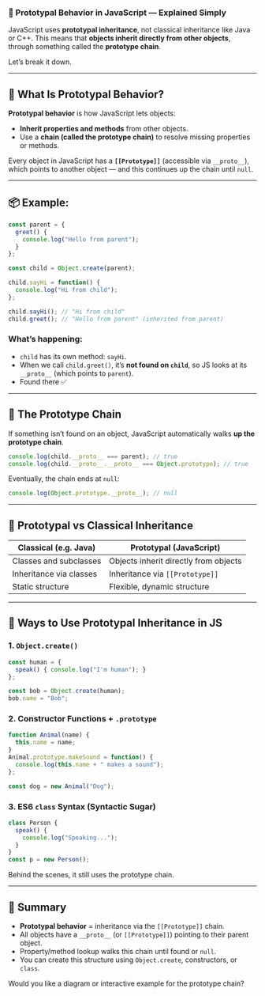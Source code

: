 ### 🔁 Prototypal Behavior in JavaScript — Explained Simply

JavaScript uses **prototypal inheritance**, not classical inheritance like Java or C++. This means that **objects inherit directly from other objects**, through something called the **prototype chain**.

Let’s break it down.

---

## 🚀 What Is Prototypal Behavior?

**Prototypal behavior** is how JavaScript lets objects:

* **Inherit properties and methods** from other objects.
* Use a **chain (called the prototype chain)** to resolve missing properties or methods.

Every object in JavaScript has a **`[[Prototype]]`** (accessible via `__proto__`), which points to another object — and this continues up the chain until `null`.

---

## 📦 Example:

```js
const parent = {
  greet() {
    console.log("Hello from parent");
  }
};

const child = Object.create(parent);

child.sayHi = function() {
  console.log("Hi from child");
};

child.sayHi(); // "Hi from child"
child.greet(); // "Hello from parent" (inherited from parent)
```

### What’s happening:

* `child` has its own method: `sayHi`.
* When we call `child.greet()`, it’s **not found on `child`**, so JS looks at its `__proto__` (which points to `parent`).
* Found there ✅

---

## 🔗 The Prototype Chain

If something isn’t found on an object, JavaScript automatically walks **up the prototype chain**.

```js
console.log(child.__proto__ === parent); // true
console.log(child.__proto__.__proto__ === Object.prototype); // true
```

Eventually, the chain ends at `null`:

```js
console.log(Object.prototype.__proto__); // null
```

---

## 🧠 Prototypal vs Classical Inheritance

| Classical (e.g. Java)   | Prototypal (JavaScript)               |
| ----------------------- | ------------------------------------- |
| Classes and subclasses  | Objects inherit directly from objects |
| Inheritance via classes | Inheritance via `[[Prototype]]`       |
| Static structure        | Flexible, dynamic structure           |

---

## 🔧 Ways to Use Prototypal Inheritance in JS

### 1. `Object.create()`

```js
const human = {
  speak() { console.log("I'm human"); }
};

const bob = Object.create(human);
bob.name = "Bob";
```

### 2. Constructor Functions + `.prototype`

```js
function Animal(name) {
  this.name = name;
}
Animal.prototype.makeSound = function() {
  console.log(this.name + " makes a sound");
};

const dog = new Animal("Dog");
```

### 3. ES6 `class` Syntax (Syntactic Sugar)

```js
class Person {
  speak() {
    console.log("Speaking...");
  }
}
const p = new Person();
```

Behind the scenes, it still uses the prototype chain.

---

## 📝 Summary

* **Prototypal behavior** = inheritance via the `[[Prototype]]` chain.
* All objects have a `__proto__` (or `[[Prototype]]`) pointing to their parent object.
* Property/method lookup walks this chain until found or `null`.
* You can create this structure using `Object.create`, constructors, or `class`.

Would you like a diagram or interactive example for the prototype chain?
